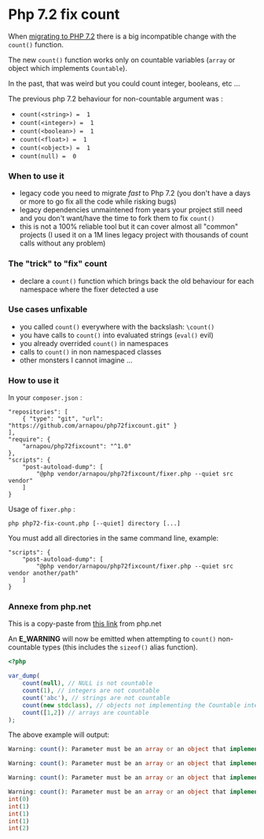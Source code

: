 Php 7.2 fix count
================

When [migrating to PHP 7.2](http://php.net/manual/en/migration72.php) there is a big incompatible change with the `count()` function.

The new `count()` function works only on countable variables (`array` or object which implements `Countable`).

In the past, that was weird but you could count integer, booleans, etc ... 

The previous php 7.2 behaviour for non-countable argument was :
* `count(<string>) =  1`
* `count(<integer>) =  1`
* `count(<boolean>) =  1`
* `count(<float>) =  1`
* `count(<object>) =  1`
* `count(null) =  0`


### When to use it

* legacy code you need to migrate *fast* to Php 7.2 (you don't have a days or more to go fix all the code while risking bugs)
* legacy dependencies unmaintened from years your project still need and you don't want/have the time to fork them to fix `count()`
* this is not a 100% reliable tool but it can cover almost all "common" projects (I used it on a 1M lines legacy project with thousands of count calls without any problem)


### The "trick" to "fix" count

* declare a `count()` function which brings back the old behaviour for each namespace where the fixer detected a use


### Use cases unfixable 

* you called `count()` everywhere with the backslash: `\count()`
* you have calls to `count()` into evaluated strings (`eval()` evil)
* you already overrided `count()`  in namespaces
* calls to `count()` in non namespaced classes
* other monsters I cannot imagine ...


### How to use it

In your `composer.json` :

    "repositories": [
        { "type": "git", "url": "https://github.com/arnapou/php72fixcount.git" }
    ],
    "require": {
        "arnapou/php72fixcount": "^1.0"
    },
    "scripts": {
        "post-autoload-dump": [
            "@php vendor/arnapou/php72fixcount/fixer.php --quiet src vendor"
        ]
    }

Usage of `fixer.php` :

    php php72-fix-count.php [--quiet] directory [...]

You must add all directories in the same command line, example:

    "scripts": {
        "post-autoload-dump": [
            "@php vendor/arnapou/php72fixcount/fixer.php --quiet src vendor another/path"
        ]
    }


### Annexe from php.net

This is a copy-paste from [this link](http://php.net/manual/en/migration72.incompatible.php) from php.net

An **E_WARNING** will now be emitted when attempting to `count()` non-countable types (this includes the `sizeof()` alias function). 

```php
<?php

var_dump(
    count(null), // NULL is not countable
    count(1), // integers are not countable
    count('abc'), // strings are not countable
    count(new stdclass), // objects not implementing the Countable interface are not countable
    count([1,2]) // arrays are countable
);
```

The above example will output:
```php
Warning: count(): Parameter must be an array or an object that implements Countable in %s on line %d

Warning: count(): Parameter must be an array or an object that implements Countable in %s on line %d

Warning: count(): Parameter must be an array or an object that implements Countable in %s on line %d

Warning: count(): Parameter must be an array or an object that implements Countable in %s on line %d
int(0)
int(1)
int(1)
int(1)
int(2)
```
